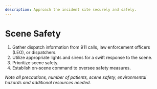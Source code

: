```yaml
---
description: Approach the incident site securely and safely.
---
```


# Scene Safety

1. Gather dispatch information from 911 calls, law enforcement officers (LEO), or dispatchers.
2. Utilize appropriate lights and sirens for a swift response to the scene.
3. Prioritize scene safety.
4. Establish on-scene command to oversee safety measures.

_Note all precautions, number of patients, scene safety, environmental hazards and additional resources needed._

